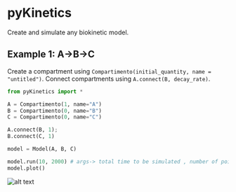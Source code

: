 # pyKinetics

Create and simulate any biokinetic model.


## Example 1: A->B->C

Create a compartment using `Compartimento(initial_quantity, name = "untitled")`. Connect compartments using `A.connect(B, decay_rate)`.

```python
from pyKinetics import *

A = Compartimento(1, name="A")
B = Compartimento(0, name="B")
C = Compartimento(0, name="C")

A.connect(B, 1);
B.connect(C, 1)

model = Model(A, B, C)

model.run(10, 2000) # args-> total time to be simulated , number of points to be acquired
model.plot()
```

![alt text](https://imgur.com/a/4ZomWr4)
